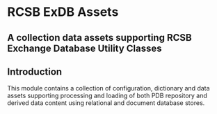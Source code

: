# RCSB ExDB Assets

## A collection data assets supporting RCSB Exchange Database Utility Classes

## Introduction

This module contains a collection of configuration, dictionary and data assets supporting processing and loading of  both PDB repository and derived data content using relational and document database stores.
